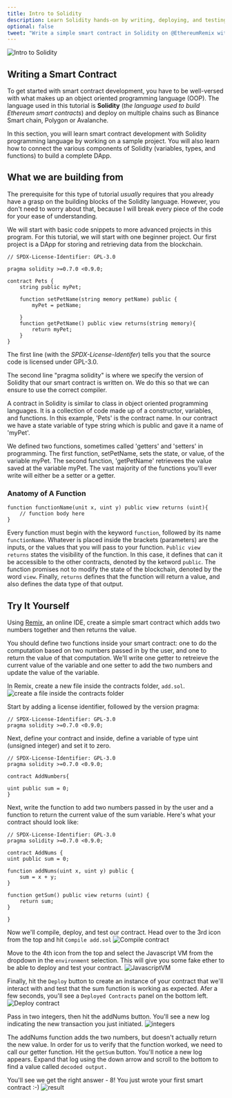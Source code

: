 ```yaml
---
title: Intro to Solidity
description: Learn Solidity hands-on by writing, deploying, and testing your own simple smart contract in Remix.
optional: false
tweet: "Write a simple smart contract in Solidity on @EthereumRemix with #30DaysofWeb3 @womenbuildweb3 🔗"
---
```


![Intro to Solidity](https://user-images.githubusercontent.com/15064710/180662387-02cf75b9-daf4-4a2d-ab07-0cf781453ce2.png)

## Writing a Smart Contract

To get started with smart contract development, you have to be well-versed with what makes up an object oriented programming language (OOP). The language used in this tutorial is **Solidity** (_the language used to build Ethereum smart contracts_) and deploy on multiple chains such as Binance Smart chain, Polygon or Avalanche.

In this section, you will learn smart contract development with Solidity programming language by working on a sample project. You will also learn how to connect the various components of Solidity (variables, types, and functions) to build a complete DApp.

## What we are building from

The prerequisite for this type of tutorial _usually_ requires that you already have a grasp on the building blocks of the Solidity language. However, you don't need to worry about that, because I will break every piece of the code for your ease of understanding.

We will start with basic code snippets to more advanced projects in this program. For this tutorial, we will start with one beginner project. Our first project is a DApp for storing and retrieving data from the blockchain.

```solidity
// SPDX-License-Identifier: GPL-3.0

pragma solidity >=0.7.0 <0.9.0;

contract Pets {
    string public myPet;

    function setPetName(string memory petName) public {
        myPet = petName;

    }
    function getPetName() public view returns(string memory){
        return myPet;
    }
}

```

The first line (with the _SPDX-License-Identifer_) tells you that the source code is licensed under GPL-3.0.

The second line "pragma solidity" is where we specify the version of Solidity that our smart contract is written on. We do this so that we can ensure to use the correct compiler.

A contract in Solidity is similar to class in object oriented programming languages. It is a collection of code made up of a constructor, variables, and functions. In this example, 'Pets' is the contract name. In our contract we have a state variable of type string which is public and gave it a name of 'myPet'.

We defined two functions, sometimes called 'getters' and 'setters' in programming. The first function, setPetName, sets the state, or value, of the variable myPet. The second function, 'getPetName' retrievees the value saved at the variable myPet. The vast majority of the functions you'll ever write will either be a setter or a getter.

### Anatomy of A Function

```solidity
function functionName(unit x, uint y) public view returns (uint){
    // function body here
}
```

Every function must begin with the keyword `function`, followed by its name `functionName`. Whatever is placed inside the brackets (parameters) are the inputs, or the values that you will pass to your function. `Public view returns` states the visibility of the function. In this case, it defines that can it be accessible to the other contracts, denoted by the ketword `public`. The function promises not to modify the state of the blockchain, denoted by the word `view`. Finally, `returns` defines that the function will return a value, and also defines the data type of that output.

## Try It Yourself

Using [Remix](https://remix.ethereum.org/#optimize=false&runs=200&evmVersion=null&version=soljson-v0.8.7+commit.e28d00a7.js), an online IDE, create a simple smart contract which adds two numbers together and then returns the value.

You should define two functions inside your smart contract: one to do the computation based on two numbers passed in by the user, and one to return the value of that computation. We'll write one getter to retreieve the current value of the variable and one setter to add the two numbers and update the value of the variable.

In Remix, create a new file inside the contracts folder, `add.sol`.
![create a file inside the contracts folder](https://user-images.githubusercontent.com/15346823/179375354-bac53920-028d-4463-8998-675d8a8f57b5.png)

Start by adding a license identifier, followed by the version pragma:

```solidity
// SPDX-License-Identifier: GPL-3.0
pragma solidity >=0.7.0 <0.9.0;
```

Next, define your contract and inside, define a variable of type uint (unsigned integer) and set it to zero.

```solidity
// SPDX-License-Identifier: GPL-3.0
pragma solidity >=0.7.0 <0.9.0;

contract AddNumbers{

uint public sum = 0;
}
```

Next, write the function to add two numbers passed in by the user and a function to return the current value of the sum variable. Here's what your contract should look like:

```solidity
// SPDX-License-Identifier: GPL-3.0
pragma solidity >=0.7.0 <0.9.0;

contract AddNums {
uint public sum = 0;

function addNums(uint x, uint y) public {
    sum = x + y;
}

function getSum() public view returns (uint) {
    return sum;
}

}
```

Now we'll compile, deploy, and test our contract. Head over to the 3rd icon from the top and hit `Compile add.sol`
![Compile contract](https://user-images.githubusercontent.com/15346823/179375260-7b7fc34d-19e5-44f1-b549-c78c828c8085.png)

Move to the 4th icon from the top and select the Javascript VM from the dropdown in the `environment` selection. This will give you some fake ether to be able to deploy and test your contract.
![JavascriptVM](https://user-images.githubusercontent.com/15346823/179375210-bc843162-dcf0-4337-a9ed-2ca85a3fde7a.png)

Finally, hit the `Deploy` button to create an instance of your contract that we'll interact with and test that the sum function is working as expected. Afer a few seconds, you'll see a `Deployed Contracts` panel on the bottom left.
![Deploy contract](https://user-images.githubusercontent.com/15346823/179375283-76b327d1-185a-4060-a10b-5cef87545095.png)

Pass in two integers, then hit the addNums button. You'll see a new log indicating the new transaction you just initiated.
![integers](https://user-images.githubusercontent.com/15346823/179375306-905213b2-2b60-4f9d-832d-3cb1a7dd1f43.png)

The addNums function adds the two numbers, but doesn't actually return the new value. In order for us to verify that the function worked, we need to call our getter function. Hit the `getSum` button. You'll notice a new log appears. Expand that log using the down arrow and scroll to the bottom to find a value called `decoded output.`

You'll see we get the right answer - 8! You just wrote your first smart contract :-)
![result](https://user-images.githubusercontent.com/15346823/179375323-dd99fa72-84a3-460f-bcf3-d7d1a977f94d.png)
